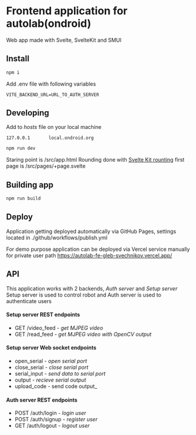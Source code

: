 # Frontend application for autolab(ondroid)

Web app made with Svelte, SvelteKit and SMUI

## Install

```bash
npm i
```
Add .env file with following variables
```
VITE_BACKEND_URL=URL_TO_AUTH_SERVER
```

## Developing
Add to _hosts_  file on your local machine
```
127.0.0.1       local.ondroid.org
```

```bash
npm run dev
```

Staring point is /src/app.html
Rounding done with [Svelte Kit rounting](https://kit.svelte.dev/docs/routing) first page is /src/pages/+page.svelte

## Building app

```bash
npm run build
```
## Deploy 
Application getting deployed automatically via GitHub Pages, settings located in ./github/workflows/publish.yml

For demo purpose application can be deployed via Vercel service manually for private user path https://autolab-fe-gleb-svechnikov.vercel.app/

## API
This application works with 2 backends, *Auth server* and *Setup server*
Setup server is used to control robot and Auth server is used to authenticate users

#### Setup server REST endpoints

- GET /video_feed - _get MJPEG video_
- GET /read_feed - _get MJPEG video with OpenCV output_

#### Setup server Web socket endpoints
- open_serial - _open serial port_
- close_serial - _close serial port_
- serial_input - _send data to serial port_
- output - _recieve serial output_
- upload_code - send code output_

#### Auth server REST endpoints
- POST /auth/login - _login user_
- POST /auth/signup - _register user_
- GET /auth/logout - _logout user_

